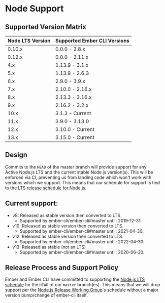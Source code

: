 # Node Support

## Supported Version Matrix

| Node LTS Version | Supported Ember CLI Versions |
|------------------|------------------------------|
| 0.10.x           | 0.0.0 - 2.8.x                |
| 0.12.x           | 0.0.0 - 2.11.x               |
| 4.x              | 1.13.9 - 3.1.x               |
| 5.x              | 1.13.9 - 2.6.3               |
| 6.x              | 2.9.0 - 3.9.x                |
| 7.x              | 2.10.0 - 2.16.x              |
| 8.x              | 2.13.3 - 3.16.x             |
| 9.x              | 2.16.2 - 3.2.x               |
| 10.x             | 3.1.3 - Current              |
| 11.x             | 3.9.0 - 3.13.0               |
| 12.x             | 3.10.0 - Current             |
| 13.x             | 3.15.0 - Current             |


## Design

Commits to the `HEAD` of the master branch will provide support for any Active
Node.js LTS and the current stable Node.js version(s).
This will be enforced via CI, preventing us from landing code which won't work
with versions which we support. This means that our schedule for support is
tied to the [LTS release schedule for
Node.js](https://github.com/nodejs/LTS#lts_schedule).

## Current support:

* v8: Released as stable version then converted to LTS.
  * Supported by ember-cli/ember-cli#master until: 2019-12-31.
* v10: Released as stable version then converted to LTS.
  * Supported by ember-cli/ember-cli#master until: 2021-04-30.
* v12: Released as stable version then converted to LTS.
  * Supported by ember-cli/ember-cli#master until: 2022-04-30.
* v13: Released as stable (not an LTS)
  * Supported by ember-cli/ember-cli#master until: 2020-06-30.

## Release Process and Support Policy

Ember and Ember CLI have committed to supporting the [Node.js LTS schedule](https://github.com/nodejs/LTS#lts-schedule)
for the `HEAD` of our `master` branch(es). This means that we will drop support
per the [Node.js Release Working Group](https://github.com/nodejs/Release)'s schedule without a major version
bump/change of ember-cli itself.
